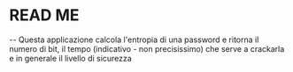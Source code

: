 # READ ME

-- Questa applicazione calcola l'entropia di una password e ritorna il numero di bit, il tempo (indicativo - non precisissimo) che serve a crackarla e in generale il livello di sicurezza